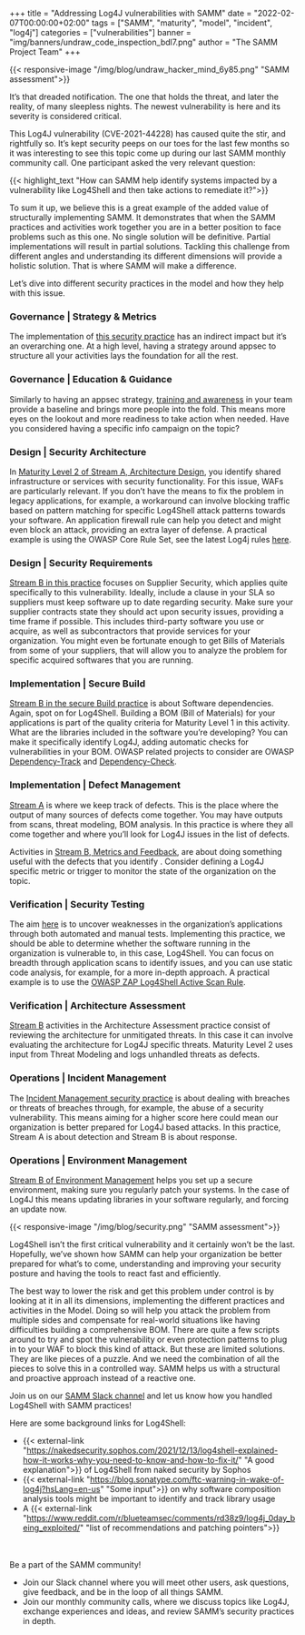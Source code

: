 +++
title = "Addressing Log4J vulnerabilities with SAMM"
date = "2022-02-07T00:00:00+02:00"
tags = ["SAMM", "maturity", "model", "incident", "log4j"]
categories = ["vulnerabilities"]
banner = "img/banners/undraw_code_inspection_bdl7.png"
author = "The SAMM Project Team"
+++

{{< responsive-image  "/img/blog/undraw_hacker_mind_6y85.png" "SAMM assessment">}}

It’s that dreaded notification. The one that holds the threat, and later the reality, of many sleepless nights. The newest vulnerability is here and its severity is considered critical.

This Log4J vulnerability (CVE-2021-44228) has caused quite the stir, and rightfully so. It’s kept security peeps on our toes for the last few months so it was interesting to see this topic come up during our last SAMM monthly community call. One participant asked the very relevant question:

{{< highlight_text  "How can SAMM help identify systems impacted by a vulnerability like Log4Shell and then take actions to remediate it?">}}

To sum it up, we believe this is a great example of the added value of structurally implementing SAMM. It demonstrates that when the SAMM practices and activities work together you are in a better position to face problems such as this one. No single solution will be definitive. Partial implementations will result in partial solutions. Tackling this challenge from different angles and understanding its different dimensions will provide a holistic solution. That is where SAMM will make a difference.

Let’s dive into different security practices in the model and how they help with this issue.

### Governance | Strategy & Metrics

The implementation of [this security practice](/model/governance/strategy-and-metrics/) has an indirect impact but it’s an overarching one. At a high level, having a strategy around appsec to structure all your activities lays the foundation for all the rest.

### Governance | Education & Guidance

Similarly to having an appsec strategy, [training and awareness](/model/governance/education-and-guidance/) in your team provide a baseline and brings more people into the fold. This means more eyes on the lookout and more readiness to take action when needed. Have you considered having a specific info campaign on the topic?

### Design | Security Architecture

In [Maturity Level 2 of Stream A, Architecture Design](/model/design/security-architecture/stream-a/), you identify shared infrastructure or services with security functionality. For this issue, WAFs are particularly relevant. If you don’t have the means to fix the problem in legacy applications, for example, a workaround can involve blocking traffic based on pattern matching for specific Log4Shell attack patterns towards your software.
An application firewall rule can help you detect and might even block an attack, providing an extra layer of defense. A practical example is using the OWASP Core Rule Set, see the latest Log4j rules [here](https://coreruleset.org/20211213/crs-and-log4j-log4shell-cve-2021-44228/).
 
### Design | Security Requirements

[Stream B in this practice](/model/design/security-requirements/stream-b/) focuses on Supplier Security, which applies quite specifically to this vulnerability. Ideally, include a clause in your SLA so suppliers must keep software up to date regarding security. Make sure your supplier contracts state they should act upon security issues, providing a time frame if possible. This includes third-party software you use or acquire, as well as subcontractors that provide services for your organization. You might even be fortunate enough to get Bills of Materials from some of your suppliers, that will allow you to analyze the problem for specific acquired softwares that you are running.
 
### Implementation | Secure Build

[Stream B in the secure Build practice](/model/implementation/secure-build/stream-b/) is about Software dependencies. Again, spot on for Log4Shell.
Building a BOM (Bill of Materials) for your applications is part of the quality criteria for Maturity Level 1 in this activity. What are the libraries included in the software you’re developing? You can make it specifically identify Log4J, adding automatic checks for vulnerabilities in your BOM. OWASP related projects to consider are OWASP [Dependency-Track](https://owasp.org/2021/01/08/dependency-track) and [Dependency-Check](https://binarymindset.com/owasp-dependency-check/).
 
 
### Implementation | Defect Management

[Stream A](/model/implementation/defect-management/stream-a/) is where we keep track of defects. This is the place where the output of many sources of defects come together. You may have outputs from scans, threat modeling, BOM analysis. In this practice is where they all come together and where you’ll look for Log4J issues in the list of defects.

Activities in [Stream B, Metrics and Feedback](/model/implementation/defect-management/stream-b/), are about doing something useful with the defects that you identify . Consider defining a Log4J specific metric or trigger to monitor the state of the organization on the topic.
 
### Verification | Security Testing

The aim [here](/model/verification/security-testing/) is to uncover weaknesses in the organization’s applications through both automated and manual tests. Implementing this practice, we should be able to determine whether the software running in the organization is vulnerable to, in this case, Log4Shell. You can focus on breadth through application scans to identify issues, and you can use static code analysis, for example, for a more in-depth approach. A practical example is to use the [OWASP ZAP Log4Shell Active Scan Rule](https://www.zaproxy.org/blog/2021-12-14-log4shell-detection-with-zap/).

### Verification | Architecture Assessment

[Stream B](/model/verification/architecture-assessment/stream-b/) activities in the Architecture Assessment practice consist of reviewing the architecture for unmitigated threats. In this case it can involve evaluating the architecture for Log4J specific threats. Maturity Level 2 uses input from Threat Modeling and logs unhandled threats as defects. 
 
### Operations | Incident Management

The [Incident Management security practice](/model/operations/incident-management/) is about dealing with breaches or threats of breaches through, for example, the abuse of a security vulnerability. This means aiming for a higher score here could mean our organization is better prepared for Log4J based attacks. In this practice, Stream A is about detection and Stream B is about response.
 
### Operations | Environment Management

[Stream B of Environment Management](/model/operations/environment-management/stream-b/) helps you set up a secure environment, making sure you regularly patch your systems. In the case of Log4J this means updating libraries in your software regularly, and forcing an update now.

{{< responsive-image  "/img/blog/security.png" "SAMM assessment">}}

Log4Shell isn’t the first critical vulnerability and it certainly won’t be the last. Hopefully, we’ve shown how SAMM can help your organization be better prepared for what’s to come, understanding and improving your security posture and having the tools to react fast and efficiently.
 
The best way to lower the risk and get this problem under control is by looking at it in all its dimensions, implementing the different practices and activities in the Model. Doing so will help you attack the problem from multiple sides and compensate for real-world situations like having difficulties building a comprehensive BOM. There are quite a few scripts around to try and spot the vulnerability or even protection patterns to plug in to your WAF to block this kind of attack. But these are limited solutions. They are like pieces of a puzzle. And we need the combination of all the pieces to solve this in a controlled way. SAMM helps us with a structural and proactive approach instead of a reactive one.
 
Join us on our [SAMM Slack channel](https://owasp.slack.com/messages/C0VF1EJGH) and let us know how you handled Log4Shell with SAMM practices!
 
Here are some background links for Log4Shell:
- {{< external-link "https://nakedsecurity.sophos.com/2021/12/13/log4shell-explained-how-it-works-why-you-need-to-know-and-how-to-fix-it/" "A good explanation">}} of Log4Shell from naked security by Sophos
- {{< external-link "https://blog.sonatype.com/ftc-warning-in-wake-of-log4j?hsLang=en-us" "Some input">}} on why software composition analysis tools might be important to identify and track library usage
- A {{< external-link "https://www.reddit.com/r/blueteamsec/comments/rd38z9/log4j_0day_being_exploited/" "list of recommendations and patching pointers">}}

<br/><br/>
Be a part of the SAMM community!
- Join our Slack channel where you will meet other users, ask questions, give feedback, and be in the loop of all things SAMM.
- Join our monthly community calls, where we discuss topics like Log4J, exchange experiences and ideas, and review SAMM’s security practices in depth.
